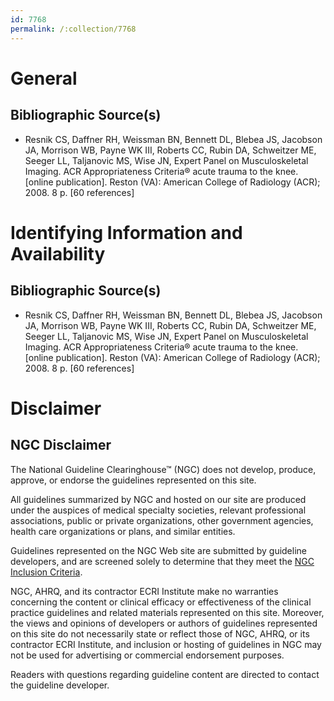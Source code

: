 ```yaml
---
id: 7768
permalink: /:collection/7768
---
```


# General

## Bibliographic Source(s)

- Resnik CS, Daffner RH, Weissman BN, Bennett DL, Blebea JS, Jacobson JA, Morrison WB, Payne WK III, Roberts CC, Rubin DA, Schweitzer ME, Seeger LL, Taljanovic MS, Wise JN, Expert Panel on Musculoskeletal Imaging. ACR Appropriateness Criteria® acute trauma to the knee. [online publication]. Reston (VA): American College of Radiology (ACR); 2008. 8 p. [60 references]

# Identifying Information and Availability

## Bibliographic Source(s)

- Resnik CS, Daffner RH, Weissman BN, Bennett DL, Blebea JS, Jacobson JA, Morrison WB, Payne WK III, Roberts CC, Rubin DA, Schweitzer ME, Seeger LL, Taljanovic MS, Wise JN, Expert Panel on Musculoskeletal Imaging. ACR Appropriateness Criteria® acute trauma to the knee. [online publication]. Reston (VA): American College of Radiology (ACR); 2008. 8 p. [60 references]

# Disclaimer

## NGC Disclaimer

The National Guideline Clearinghouse™ (NGC) does not develop, produce, approve, or endorse the guidelines represented on this site.

All guidelines summarized by NGC and hosted on our site are produced under the auspices of medical specialty societies, relevant professional associations, public or private organizations, other government agencies, health care organizations or plans, and similar entities.

Guidelines represented on the NGC Web site are submitted by guideline developers, and are screened solely to determine that they meet the [NGC Inclusion Criteria](/help-and-about/summaries/inclusion-criteria).

NGC, AHRQ, and its contractor ECRI Institute make no warranties concerning the content or clinical efficacy or effectiveness of the clinical practice guidelines and related materials represented on this site. Moreover, the views and opinions of developers or authors of guidelines represented on this site do not necessarily state or reflect those of NGC, AHRQ, or its contractor ECRI Institute, and inclusion or hosting of guidelines in NGC may not be used for advertising or commercial endorsement purposes.

Readers with questions regarding guideline content are directed to contact the guideline developer.

